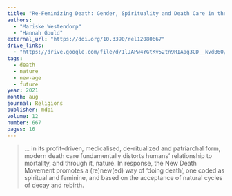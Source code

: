 ```yaml
---
title: "Re-Feminizing Death: Gender, Spirituality and Death Care in the Anthropocene"
authors:
  - "Mariske Westendorp"
  - "Hannah Gould"
external_url: "https://doi.org/10.3390/rel12080667"
drive_links:
  - "https://drive.google.com/file/d/1lJAPw4YGtKv52tn9RIApg3CD__kvdB6O/view?usp=drivesdk"
tags:
  - death
  - nature
  - new-age
  - future
year: 2021
month: aug
journal: Religions
publisher: mdpi
volume: 12
number: 667
pages: 16
---
```


> … in its profit-driven, medicalised, de-ritualized and patriarchal form, modern death care fundamentally distorts humans’ relationship to mortality, and through it, nature. In response, the New Death Movement promotes a (re)new(ed) way of ‘doing death’, one coded as spiritual and feminine, and based on the acceptance of natural cycles of decay and rebirth.
